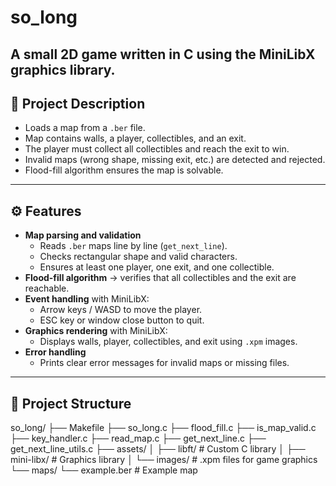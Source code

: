 # so_long  

A small 2D game written in **C** using the **MiniLibX graphics library**.  
---

## 📖 Project Description  
- Loads a map from a `.ber` file.  
- Map contains walls, a player, collectibles, and an exit.  
- The player must collect all collectibles and reach the exit to win.  
- Invalid maps (wrong shape, missing exit, etc.) are detected and rejected.  
- Flood-fill algorithm ensures the map is solvable.  

---

## ⚙️ Features  
- **Map parsing and validation**  
  - Reads `.ber` maps line by line (`get_next_line`).  
  - Checks rectangular shape and valid characters.  
  - Ensures at least one player, one exit, and one collectible.  
- **Flood-fill algorithm** → verifies that all collectibles and the exit are reachable.  
- **Event handling** with MiniLibX:  
  - Arrow keys / WASD to move the player.  
  - ESC key or window close button to quit.  
- **Graphics rendering** with MiniLibX:  
  - Displays walls, player, collectibles, and exit using `.xpm` images.  
- **Error handling**  
  - Prints clear error messages for invalid maps or missing files.  

---
## 📂 Project Structure  



so_long/
├── Makefile
├── so_long.c
├── flood_fill.c
├── is_map_valid.c
├── key_handler.c
├── read_map.c
├── get_next_line.c
├── get_next_line_utils.c
├── assets/
│ ├── libft/ # Custom C library
│ ├── mini-libx/ # Graphics library
│ └── images/ # .xpm files for game graphics
└── maps/
└── example.ber # Example map


